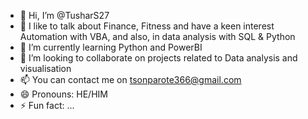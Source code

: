 - 👋 Hi, I’m @TusharS27
- 👀 I like to talk about Finance, Fitness and have a keen interest Automation with VBA, and also, in data analysis with SQL & Python
- 🌱 I’m currently learning Python and PowerBI
- 💞️ I’m looking to collaborate on projects related to Data analysis and visualisation
- 📫 You can contact me on tsonparote366@gmail.com
- 😄 Pronouns: HE/HIM
- ⚡ Fun fact: ...

<!---
TusharS27/TusharS27 is a ✨ special ✨ repository because its `README.md` (this file) appears on your GitHub profile.
You can click the Preview link to take a look at your changes.
--->
